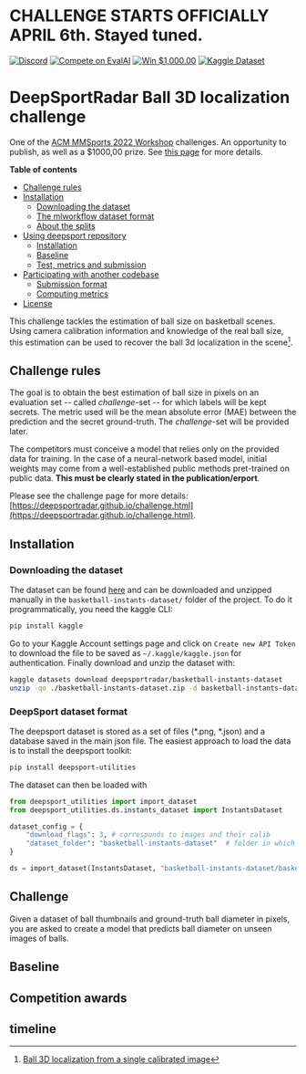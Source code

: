 # CHALLENGE STARTS OFFICIALLY APRIL 6th. Stayed tuned.


[![Discord](https://badgen.net/badge/icon/discord?icon=discord&label)](https://discord.gg/JvMQgMkpkm) [![Compete on EvalAI](https://badgen.net/badge/compete%20on/EvalAI/blue)](https://eval.ai/web/challenges/challenge-page/1685/overview) [![Win $1,000.00](https://badgen.net/badge/win/%241%2C000.00/yellow)](http://mmsports.multimedia-computing.de/mmsports2022/challenge.html) [![Kaggle Dataset](https://badgen.net/badge/kaggle/dataset/blue)](https://www.kaggle.com/datasets/deepsportradar/basketball-instants-dataset)


# DeepSportRadar Ball 3D localization challenge

One of the [ACM MMSports 2022 Workshop](http://mmsports.multimedia-computing.de/mmsports2022/index.html) challenges. An opportunity to publish, as well as a $1000,00 prize. See [this page](http://mmsports.multimedia-computing.de/mmsports2022/challenge.html) for more details.

**Table of contents**
- [Challenge rules](#challenge-rules)
- [Installation](#installation)
  - [Downloading the dataset](#downloading-the-dataset)
  - [The mlworkflow dataset format](#deepsport-dataset-format)
  - [About the splits](#about-the-splits)
- [Using deepsport repository](#using-deepsport)
  - [Installation](#installation-1)
  - [Baseline](#baseline)
  - [Test, metrics and submission](#test-metrics-and-submission)
- [Participating with another codebase](#participating-with-another-codebase)
  - [Submission format](#submission-format)
  - [Computing metrics](#computing-metrics)
- [License](#license)

This challenge tackles the estimation of ball size on basketball scenes. Using camera calibration information and knowledge of the real ball size, this estimation can be used to recover the ball 3d localization in the scene[^1].

## Challenge rules

The goal is to obtain the best estimation of ball size in pixels on an evaluation set -- called *challenge*-set -- for which labels will be kept secrets. The metric used will be the mean absolute error (MAE) between the prediction and the secret ground-truth. The *challenge*-set will be provided later.

The competitors must conceive a model that relies only on the provided data for training. In the case of a neural-network based model, initial weights may come from a well-established public methods pret-trained on public data. **This must be clearly stated in the publication/erport**.

Please see the challenge page for more details: [https://deepsportradar.github.io/challenge.html](https://deepsportradar.github.io/challenge.html).

## Installation

### Downloading the dataset

The dataset can be found [here](https://www.kaggle.com/datasets/deepsportradar/basketball-instants-dataset) and can be downloaded and unzipped manually in the `basketball-instants-dataset/` folder of the project. To do it programmatically, you need the kaggle CLI:

```bash
pip install kaggle
```

Go to your Kaggle Account settings page and click on `Create new API Token` to download the file to be saved as `~/.kaggle/kaggle.json` for authentication. Finally download and unzip the dataset with:

```bash
kaggle datasets download deepsportradar/basketball-instants-dataset
unzip -qo ./basketball-instants-dataset.zip -d basketball-instants-dataset
```

### DeepSport dataset format

The deepsport dataset is stored as a set of files (*.png, *.json) and a database saved in the main json file. The easiest approach to load the data is to install the deepsport toolkit:
```bash
pip install deepsport-utilities
```

The dataset can then be loaded with
```python
from deepsport_utilities import import_dataset
from deepsport_utilities.ds.instants_dataset import InstantsDataset

dataset_config = {
    "download_flags": 3, # corresponds to images and their calib
    "dataset_folder": "basketball-instants-dataset"  # folder in which .png and .json files are stored
}

ds = import_dataset(InstantsDataset, "basketball-instants-dataset/basketball-instants-dataset.json", **dataset_config)
```


## Challenge
Given a dataset of ball thumbnails and ground-truth ball diameter in pixels, you are asked to create a model that predicts ball diameter on unseen images of balls.

## Baseline


## Competition awards


## timeline

[^1]: [Ball 3D localization from a single calibrated image](https://arxiv.org/abs/2204.00003)
